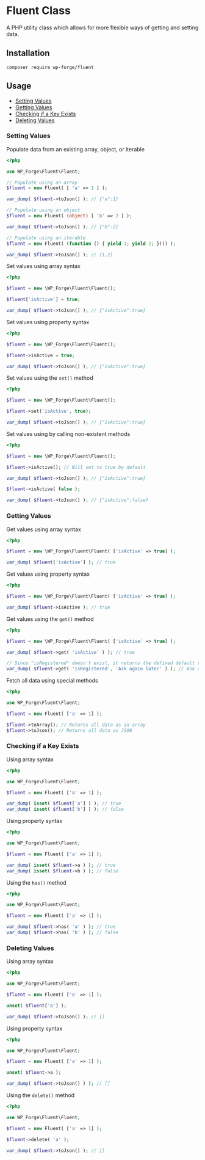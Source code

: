 # Fluent Class

A PHP utility class which allows for more flexible ways of getting and setting data.

## Installation

```shell
composer require wp-forge/fluent
```

## Usage

- [Setting Values](#setting-values)
- [Getting Values](#getting-values)
- [Checking if a Key Exists](#checking-if-a-key-exists)
- [Deleting Values](#deleting-values)

### Setting Values

Populate data from an existing array, object, or iterable

```php
<?php

use WP_Forge\Fluent\Fluent;

// Populate using an array
$fluent = new Fluent( [ 'a' => 1 ] );

var_dump( $fluent->toJson() ); // {"a":1}

// Populate using an object
$fluent = new Fluent( (object) [ 'b' => 2 ] );

var_dump( $fluent->toJson() ); // {"b":2}

// Populate using an iterable
$fluent = new Fluent( (function () { yield 1; yield 2; })() );

var_dump( $fluent->toJson() ); // [1,2]
```

Set values using array syntax

```php
<?php

$fluent = new \WP_Forge\Fluent\Fluent();

$fluent['isActive'] = true;

var_dump( $fluent->toJson() ); // {"isActive":true}
```

Set values using property syntax

```php
<?php

$fluent = new \WP_Forge\Fluent\Fluent();

$fluent->isActive = true;

var_dump( $fluent->toJson() ); // {"isActive":true}
```

Set values using the `set()` method

```php
<?php

$fluent = new \WP_Forge\Fluent\Fluent();

$fluent->set('isActive', true);

var_dump( $fluent->toJson() ); // {"isActive":true}
```

Set values using by calling non-existent methods

```php
<?php

$fluent = new \WP_Forge\Fluent\Fluent();

$fluent->isActive(); // Will set to true by default

var_dump( $fluent->toJson() ); // {"isActive":true}

$fluent->isActive( false );

var_dump( $fluent->toJson() ); // {"isActive":false}
```

### Getting Values

Get values using array syntax

```php
<?php

$fluent = new \WP_Forge\Fluent\Fluent( ['isActive' => true] );

var_dump( $fluent['isActive'] ); // true
```

Get values using property syntax

```php
<?php

$fluent = new \WP_Forge\Fluent\Fluent( ['isActive' => true] );

var_dump( $fluent->isActive ); // true
```

Get values using the `get()` method

```php
<?php

$fluent = new \WP_Forge\Fluent\Fluent( ['isActive' => true] );

var_dump( $fluent->get( 'isActive' ) ); // true

// Since "isRegistered" doesn't exist, it returns the defined default value instead
var_dump( $fluent->get( 'isRegistered', 'Ask again later' ) ); // Ask again later
```

Fetch all data using special methods

```php
<?php

use WP_Forge\Fluent\Fluent;

$fluent = new Fluent( ['a' => 1] );

$fluent->toArray(); // Returns all data as an array
$fluent->toJson(); // Returns all data as JSON
```

### Checking if a Key Exists

Using array syntax

```php
<?php

use WP_Forge\Fluent\Fluent;

$fluent = new Fluent( ['a' => 1] );

var_dump( isset( $fluent['a'] ) ); // true
var_dump( isset( $fluent['b'] ) ); // false
```

Using property syntax

```php
<?php

use WP_Forge\Fluent\Fluent;

$fluent = new Fluent( ['a' => 1] );

var_dump( isset( $fluent->a ) ); // true
var_dump( isset( $fluent->b ) ); // false
```

Using the `has()` method

```php
<?php

use WP_Forge\Fluent\Fluent;

$fluent = new Fluent( ['a' => 1] );

var_dump( $fluent->has( 'a' ) ); // true
var_dump( $fluent->has( 'b' ) ); // false
```

### Deleting Values

Using array syntax

```php
<?php

use WP_Forge\Fluent\Fluent;

$fluent = new Fluent( ['a' => 1] );

unset( $fluent['a'] );

var_dump( $fluent->toJson() ); // []
```

Using property syntax

```php
<?php

use WP_Forge\Fluent\Fluent;

$fluent = new Fluent( ['a' => 1] );

unset( $fluent->a );

var_dump( $fluent->toJson() ) ); // []
```

Using the `delete()` method

```php
<?php

use WP_Forge\Fluent\Fluent;

$fluent = new Fluent( ['a' => 1] );

$fluent->delete( 'a' );

var_dump( $fluent->toJson() ); // []
```
